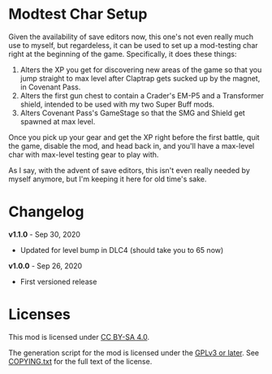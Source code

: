 Modtest Char Setup
==================

Given the availability of save editors now, this one's not even really
much use to myself, but regardeless, it can be used to set up a mod-testing
char right at the beginning of the game.  Specifically, it does these things:

1. Alters the XP you get for discovering new areas of the game so that you
   jump straight to max level after Claptrap gets sucked up by the magnet,
   in Covenant Pass.
2. Alters the first gun chest to contain a Crader's EM-P5 and a Transformer
   shield, intended to be used with my two Super Buff mods.
3. Alters Covenant Pass's GameStage so that the SMG and Shield get spawned at
   max level.

Once you pick up your gear and get the XP right before the first battle,
quit the game, disable the mod, and head back in, and you'll have a max-level
char with max-level testing gear to play with.

As I say, with the advent of save editors, this isn't even really needed by
myself anymore, but I'm keeping it here for old time's sake.

Changelog
=========

**v1.1.0** - Sep 30, 2020
 * Updated for level bump in DLC4 (should take you to 65 now)

**v1.0.0** - Sep 26, 2020
 * First versioned release
 
Licenses
========

This mod is licensed under [CC BY-SA 4.0](https://creativecommons.org/licenses/by-sa/4.0/).

The generation script for the mod is licensed under the
[GPLv3 or later](https://www.gnu.org/licenses/quick-guide-gplv3.html).
See [COPYING.txt](../../COPYING.txt) for the full text of the license.

